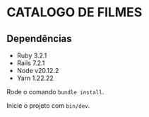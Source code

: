 # CATALOGO DE FILMES

## Dependências

- Ruby 3.2.1
- Rails 7.2.1
- Node v20.12.2
- Yarn 1.22.22



Rode o comando `bundle install`.

Inicie o projeto com `bin/dev`.



